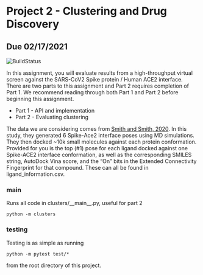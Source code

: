 # Project 2 - Clustering and Drug Discovery
## Due 02/17/2021

![BuildStatus](https://github.com/ucsf-bmi-203-2021/Project2/workflows/HW2/badge.svg?event=push)

In this assignment, you will evaluate results from a high-throughput virtual screen against the SARS-CoV2 Spike protein / Human ACE2 interface.  There are two parts to this assignment and Part 2 requires completion of Part 1. We recommend reading through both Part 1 and Part 2 before beginning this assignment. 

* Part 1 - API and implementation
* Part 2 - Evaluating clustering

The data we are considering comes from [Smith and Smith, 2020](https://chemrxiv.org/articles/preprint/Repurposing_Therapeutics_for_the_Wuhan_Coronavirus_nCov-2019_Supercomputer-Based_Docking_to_the_Viral_S_Protein_and_Human_ACE2_Interface/11871402). In this study, they generated 6 Spike-Ace2 interface poses using MD simulations. They then docked ~10k small molecules against each protein conformation. Provided for you is the top (#1) pose for each ligand docked against one Spike-ACE2 interface conformation, as well as the corresponding SMILES string, AutoDock Vina score, and the “On” bits in the Extended Connectivity Fingerprint for that compound. These can all be found in ligand\_information.csv.


### main
Runs all code in clusters/\_\_main\_\_.py, useful for part 2
```
python -m clusters
```

### testing
Testing is as simple as running
```
python -m pytest test/*
```
from the root directory of this project.
